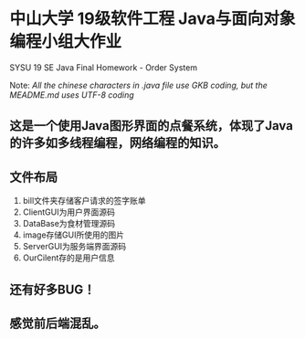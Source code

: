# 中山大学 19级软件工程 Java与面向对象编程小组大作业

SYSU 19 SE Java Final Homework - Order System

Note:
*All the chinese characters in .java file use GKB coding, but the MEADME.md uses UTF-8 coding*

## 这是一个使用Java图形界面的点餐系统，体现了Java的许多如多线程编程，网络编程的知识。

## 文件布局

1. bill文件夹存储客户请求的签字账单
2. ClientGUI为用户界面源码
3. DataBase为食材管理源码
4. image存储GUI所使用的图片
5. ServerGUI为服务端界面源码
6. OurCilent存的是用户信息
   
## 还有好多BUG！

## 感觉前后端混乱。